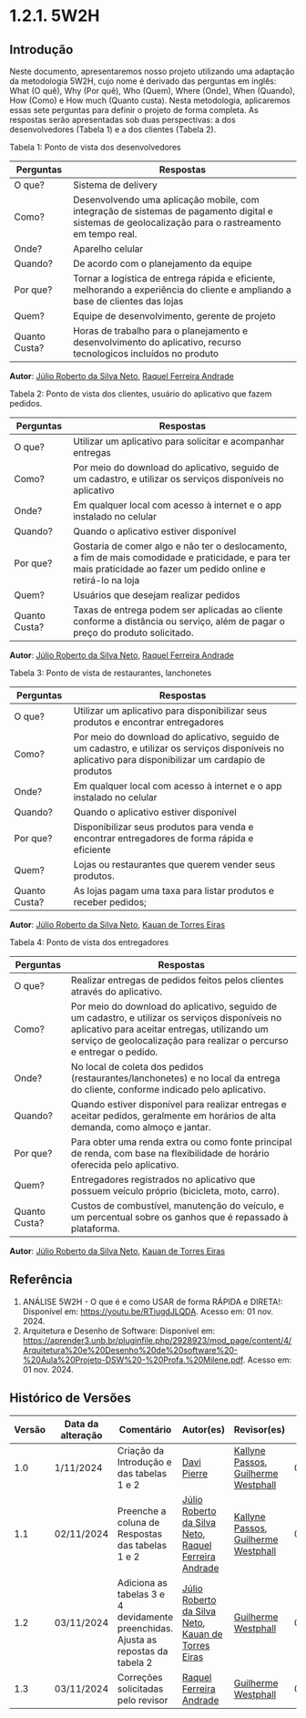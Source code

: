 # 1.2.1. 5W2H

## Introdução

Neste documento, apresentaremos nosso projeto utilizando uma adaptação da metodologia 5W2H, cujo nome é derivado das perguntas em inglês: What (O quê), Why (Por quê), Who (Quem), Where (Onde), When (Quando), How (Como) e How much (Quanto custa). Nesta metodologia, aplicaremos essas sete perguntas para definir o projeto de forma completa. As respostas serão apresentadas sob duas perspectivas: a dos desenvolvedores (Tabela 1) e a dos clientes (Tabela 2).

Tabela 1: Ponto de vista dos desenvolvedores

| Perguntas    | Respostas                                                                                                                                           |
| ------------ | --------------------------------------------------------------------------------------------------------------------------------------------------- |
| O que?       | Sistema de delivery                                                                                                                                 |
| Como?        | Desenvolvendo uma aplicação mobile, com integração de sistemas de pagamento digital e sistemas de geolocalização para o rastreamento em tempo real. |
| Onde?        | Aparelho celular                                                                                                                                    |
| Quando?      | De acordo com o planejamento da equipe                                                                                                              |
| Por que?     | Tornar a logística de entrega rápida e eficiente, melhorando a experiência do cliente e ampliando a base de clientes das lojas                      |
| Quem?        | Equipe de desenvolvimento, gerente de projeto                                                                                                       |
| Quanto Custa?| Horas de trabalho para o planejamento e desenvolvimento do aplicativo, recurso tecnologicos incluídos no produto                                    |

**Autor**: [Júlio Roberto da Silva Neto](https://github.com/JulioR2022),  [Raquel Ferreira Andrade](https://github.com/raquel-andrade)

Tabela 2: Ponto de vista dos clientes, usuário do aplicativo que fazem pedidos.

| Perguntas    | Respostas                                                                                                                                                                                                       |
| ------------ | --------------------------------------------------------------------------------------------------------------------------------------------------------------------------------------------------------------- |
| O que?       | Utilizar um aplicativo para solicitar e acompanhar entregas                                                                                                                                                     |
| Como?        | Por meio do download do aplicativo, seguido de um cadastro, e utilizar os serviços disponíveis no aplicativo  |
| Onde?        | Em qualquer local com acesso à internet e o app instalado no celular    |
| Quando?      | Quando o aplicativo estiver disponível     |
| Por que?     | Gostaria de comer algo e não ter o deslocamento, a fim de mais comodidade e praticidade, e para ter mais praticidade ao fazer um pedido online e retirá-lo na loja   |
| Quem?        | Usuários que desejam realizar pedidos                                                                        |
| Quanto Custa?|  Taxas de entrega podem ser aplicadas ao cliente conforme a distância ou serviço, além de pagar o preço do produto solicitado. |

**Autor**: [Júlio Roberto da Silva Neto](https://github.com/JulioR2022),  [Raquel Ferreira Andrade](https://github.com/raquel-andrade)

Tabela 3: Ponto de vista de restaurantes, lanchonetes

| Perguntas    | Respostas                                                                                                                                                                                                       |
| ------------ | --------------------------------------------------------------------------------------------------------------------------------------------------------------------------------------------------------------- |
| O que?       | Utilizar um aplicativo para disponibilizar seus produtos e encontrar entregadores     |
| Como?        | Por meio do download do aplicativo, seguido de um cadastro, e utilizar os serviços disponíveis no aplicativo para disponibilizar um cardapio de produtos |
| Onde?        | Em qualquer local com acesso à internet e o app instalado no celular                |
| Quando?      | Quando o aplicativo estiver disponível       |
| Por que?     | Disponibilizar seus produtos para venda e encontrar entregadores de forma rápida e eficiente                  |
| Quem?        | Lojas ou restaurantes que querem vender seus produtos.                      |
| Quanto Custa?| As lojas pagam uma taxa para listar produtos e receber pedidos; |

**Autor**: [Júlio Roberto da Silva Neto](https://github.com/JulioR2022), [Kauan de Torres Eiras](https://github.com/kauaneiras)

Tabela 4: Ponto de vista dos entregadores

| Perguntas    | Respostas  |
| ------------ | --------------------------------------------------------------------------------------------------------------------------------------------------------------------------------------------------------------- |
| O que?       | Realizar entregas de pedidos feitos pelos clientes através do aplicativo. |
| Como?        | Por meio do download do aplicativo, seguido de um cadastro, e utilizar os serviços disponíveis no aplicativo para aceitar entregas, utilizando um serviço de geolocalização para realizar o percurso e entregar o pedido. |
| Onde?        | No local de coleta dos pedidos (restaurantes/lanchonetes) e no local da entrega do cliente, conforme indicado pelo aplicativo.  |
| Quando?      | Quando estiver disponível para realizar entregas e aceitar pedidos, geralmente em horários de alta demanda, como almoço e jantar.   |
| Por que?     | Para obter uma renda extra ou como fonte principal de renda, com base na flexibilidade de horário oferecida pelo aplicativo.  |
| Quem?        | Entregadores registrados no aplicativo que possuem veículo próprio (bicicleta, moto, carro). |                                                                         |
| Quanto Custa?| Custos de combustível, manutenção do veículo, e um percentual sobre os ganhos que é repassado à plataforma. |

**Autor**: [Júlio Roberto da Silva Neto](https://github.com/JulioR2022), [Kauan de Torres Eiras](https://github.com/kauaneiras)

## Referência 
1. ANÁLISE 5W2H - O que é e como USAR de forma RÁPIDA e DIRETA!: Disponível em: https://youtu.be/RTiugdJLQDA. Acesso em: 01 nov. 2024. 
2. Arquitetura e Desenho de Software: Disponível em: https://aprender3.unb.br/pluginfile.php/2928923/mod_page/content/4/Arquitetura%20e%20Desenho%20de%20software%20-%20Aula%20Projeto-DSW%20-%20Profa.%20Milene.pdf. Acesso em: 01 nov. 2024.

## Histórico de Versões

| Versão | Data da alteração | Comentário   | Autor(es) | Revisor(es) | Data de revisão |
| ------ | ----------------- | ----------------------------------------------- | --------------------------------------------------------------------------------------------------------------------------- | ----------------------------------------------- | --------------- |
| 1.0    | 1/11/2024         | Criação da Introdução e das tabelas 1 e 2       | [Davi Pierre](https://github.com/DaviPierre)                                                                                | [Kallyne Passos](https://github.com/kalipassos), [Guilherme Westphall](https://github.com/west7) | 03/11/2024      |
| 1.1    | 02/11/2024        | Preenche a coluna de Respostas das tabelas 1 e 2 | [Júlio Roberto da Silva Neto](https://github.com/JulioR2022),  [Raquel Ferreira Andrade](https://github.com/raquel-andrade) | [Kallyne Passos](https://github.com/kalipassos), [Guilherme Westphall](https://github.com/west7) | 03/11/2024      |
| 1.2   | 03/11/2024        | Adiciona as tabelas 3 e 4 devidamente preenchidas. Ajusta as repostas da tabela 2 | [Júlio Roberto da Silva Neto](https://github.com/JulioR2022),  [Kauan de Torres Eiras](https://github.com/kauaneiras) | [Guilherme Westphall](https://github.com/west7) |  03/11/2024  |
| 1.3    | 03/11/2024        | Correções solicitadas pelo revisor |   [Raquel Ferreira Andrade](https://github.com/raquel-andrade) | [Guilherme Westphall](https://github.com/west7) | 03/11/2024 |
